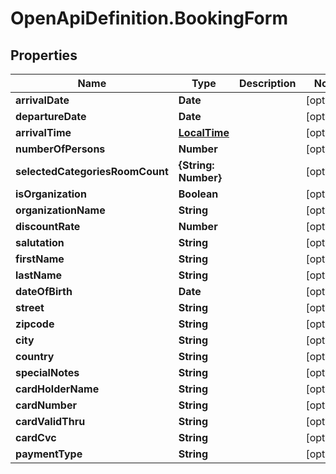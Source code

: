 # OpenApiDefinition.BookingForm

## Properties

Name | Type | Description | Notes
------------ | ------------- | ------------- | -------------
**arrivalDate** | **Date** |  | [optional] 
**departureDate** | **Date** |  | [optional] 
**arrivalTime** | [**LocalTime**](LocalTime.md) |  | [optional] 
**numberOfPersons** | **Number** |  | [optional] 
**selectedCategoriesRoomCount** | **{String: Number}** |  | [optional] 
**isOrganization** | **Boolean** |  | [optional] 
**organizationName** | **String** |  | [optional] 
**discountRate** | **Number** |  | [optional] 
**salutation** | **String** |  | [optional] 
**firstName** | **String** |  | [optional] 
**lastName** | **String** |  | [optional] 
**dateOfBirth** | **Date** |  | [optional] 
**street** | **String** |  | [optional] 
**zipcode** | **String** |  | [optional] 
**city** | **String** |  | [optional] 
**country** | **String** |  | [optional] 
**specialNotes** | **String** |  | [optional] 
**cardHolderName** | **String** |  | [optional] 
**cardNumber** | **String** |  | [optional] 
**cardValidThru** | **String** |  | [optional] 
**cardCvc** | **String** |  | [optional] 
**paymentType** | **String** |  | [optional] 


